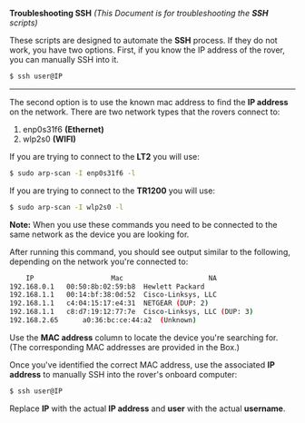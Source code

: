





**Troubleshooting SSH** *(This Document is for troubleshooting the **SSH** scripts)*

These scripts are designed to automate the **SSH** process. If they do not work, you have two options. First, if you know the IP address of the rover, you can manually SSH into it.

```bash
$ ssh user@IP
```
---
The second option is to use the known mac address to find the **IP address** on the network. There are two network types that the rovers connect to: 
1. enp0s31f6 **(Ethernet)**
2. wlp2s0 **(WIFI)**

If you are trying to connect to the **LT2** you will use:

```bash
$ sudo arp-scan -I enp0s31f6 -l
```

If you are trying to connect to the **TR1200** you will use:

```bash
$ sudo arp-scan -I wlp2s0 -l
```

**Note:** When you use these commands you need to be connected to the same network as the device you are looking for.


After running this command, you should see output similar to the following, depending on the network you're connected to:

```bash
    IP                   Mac                     NA        
192.168.0.1	  00:50:8b:02:59:b8	 Hewlett Packard
192.168.1.1	  00:14:bf:38:0d:52	 Cisco-Linksys, LLC
192.168.1.1	  c4:04:15:17:e4:31	 NETGEAR (DUP: 2)
192.168.1.1	  c8:d7:19:12:77:7e	 Cisco-Linksys, LLC (DUP: 3)
192.168.2.65      a0:36:bc:ce:44:a2	 (Unknown)
```

Use the **MAC address** column to locate the device you're searching for. (The corresponding MAC addresses are provided in the Box.)

Once you've identified the correct MAC address, use the associated **IP address** to manually SSH into the rover's onboard computer:

```bash
$ ssh user@IP
```

Replace **IP** with the actual **IP address** and **user** with the actual **username**.

